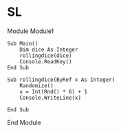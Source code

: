 # SL

Module Module1

    Sub Main()
        Dim dice As Integer
        rollingdice(dice)
        Console.ReadKey()
    End Sub

    Sub rollingdice(ByRef x As Integer)
        Randomize()
        x = Int(Rnd() * 6) + 1
        Console.WriteLine(x)

    End Sub
End Module

